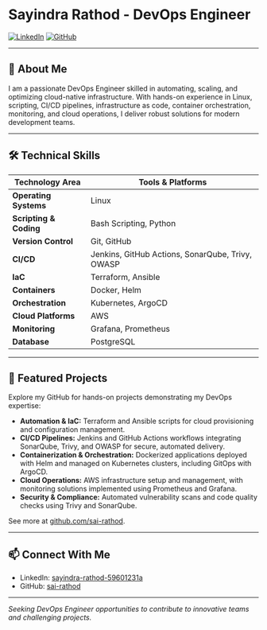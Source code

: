 # Sayindra Rathod - DevOps Engineer

[![LinkedIn](https://img.shields.io/badge/LinkedIn-Profile-blue?logo=linkedin)](https://www.linkedin.com/in/sayindra-rathod-59601231a)
[![GitHub](https://img.shields.io/badge/GitHub-sai--rathod-black?logo=github)](https://github.com/sai-rathod)

---

## 👋 About Me

I am a passionate DevOps Engineer skilled in automating, scaling, and optimizing cloud-native infrastructure. With hands-on experience in Linux, scripting, CI/CD pipelines, infrastructure as code, container orchestration, monitoring, and cloud operations, I deliver robust solutions for modern development teams.

---

## 🛠️ Technical Skills

| Technology Area        | Tools & Platforms                                           |
|-----------------------|------------------------------------------------------------|
| **Operating Systems** | Linux                                                      |
| **Scripting & Coding**| Bash Scripting, Python                                     |
| **Version Control**   | Git, GitHub                                                |
| **CI/CD**             | Jenkins, GitHub Actions, SonarQube, Trivy, OWASP           |
| **IaC**               | Terraform, Ansible                                         |
| **Containers**        | Docker, Helm                                               |
| **Orchestration**     | Kubernetes, ArgoCD                                         |
| **Cloud Platforms**   | AWS                                                        |
| **Monitoring**        | Grafana, Prometheus                                        |
| **Database**          | PostgreSQL                                                 |

---

## 🚀 Featured Projects

Explore my GitHub for hands-on projects demonstrating my DevOps expertise:

- **Automation & IaC:** Terraform and Ansible scripts for cloud provisioning and configuration management.
- **CI/CD Pipelines:** Jenkins and GitHub Actions workflows integrating SonarQube, Trivy, and OWASP for secure, automated delivery.
- **Containerization & Orchestration:** Dockerized applications deployed with Helm and managed on Kubernetes clusters, including GitOps with ArgoCD.
- **Cloud Operations:** AWS infrastructure setup and management, with monitoring solutions implemented using Prometheus and Grafana.
- **Security & Compliance:** Automated vulnerability scans and code quality checks using Trivy and SonarQube.

See more at [github.com/sai-rathod](https://github.com/sai-rathod).

---

## 📫 Connect With Me

- LinkedIn: [sayindra-rathod-59601231a](https://www.linkedin.com/in/sayindra-rathod-59601231a)
- GitHub: [sai-rathod](https://github.com/sai-rathod)

---

_Seeking DevOps Engineer opportunities to contribute to innovative teams and challenging projects._
